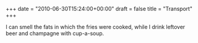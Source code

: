 +++
date = "2010-06-30T15:24:00+00:00"
draft = false
title = "Transport"
+++
<p>I can smell the fats in which the fries were cooked, while I drink leftover beer and champagne with cup-a-soup.</p> 
